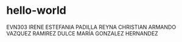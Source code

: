 # hello-world
EVN303 
IRENE  ESTEFANIA PADILLA REYNA
CHRISTIAN ARMANDO VAZQUEZ RAMIREZ
DULCE MARÍA GONZALEZ HERNANDEZ
